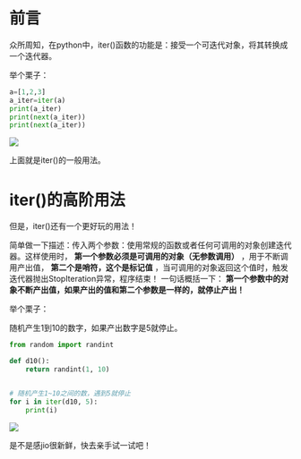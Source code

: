 
<BlogInfo id="765" title="python中iter()的高阶用法" author="白日梦想猿" pv=0 read_times=0 pre_cost_time="35" category="《流畅的python》" tag_list="['iter()']" create_time="2022.04.18 10:33:19.910392" update_time="2022.04.18 10:33:19" />

#  前言

众所周知，在python中，iter()函数的功能是：接受一个可迭代对象，将其转换成一个迭代器。

举个栗子：


```python
a=[1,2,3]
a_iter=iter(a)
print(a_iter)
print(next(a_iter))
print(next(a_iter))
```

![](../media/image/2022/04/18/image-20220418103318-1.png)

上面就是iter()的一般用法。

# iter()的高阶用法

但是，iter()还有一个更好玩的用法！

简单做一下描述：传入两个参数：使用常规的函数或者任何可调用的对象创建迭代器。这样使用时， **第一个参数必须是可调用的对象（无参数调用）**
，用于不断调用产出值， **第二个是哨符，这个是标记值** ，当可调用的对象返回这个值时，触发迭代器抛出StopIteration异常，程序结束！
一句话概括一下： **第一个参数中的对象不断产出值，如果产出的值和第二个参数是一样的，就停止产出！**

举个栗子：

随机产生1到10的数字，如果产出数字是5就停止。


```python
from random import randint

def d10():
    return randint(1, 10)


# 随机产生1~10之间的数，遇到5就停止
for i in iter(d10, 5):
    print(i)
```


![](https://img-blog.csdnimg.cn/acc578d29a674c2f9a419d1a69905425.png?x-oss-process=image/watermark,type_d3F5LXplbmhlaQ,shadow_50,text_Q1NETiBAbGl0dGxl5LquXw==,size_16,color_FFFFFF,t_70,g_se,x_16)

 是不是感jio很新鲜，快去亲手试一试吧！



